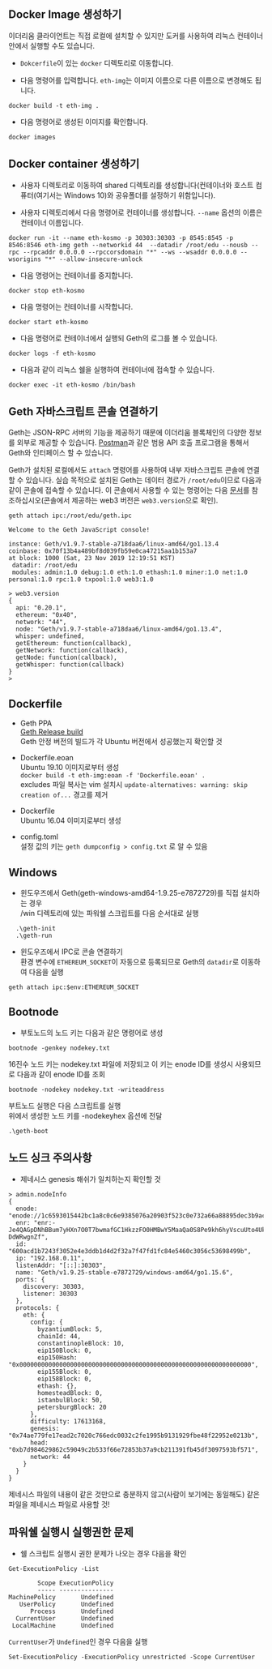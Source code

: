 
## Docker Image 생성하기

이더리움 클라이언트는 직접 로컬에 설치할 수 있지만 도커를 사용하여 리눅스 컨테이너 안에서 실행할 수도 있습니다.

* `Dokcerfile`이 있는 `docker` 디렉토리로 이동합니다.

* 다음 명령어를 입력합니다. `eth-img`는 이미지 이름으로 다른 이름으로 변경해도 됩니다.

```
docker build -t eth-img .
``` 

* 다음 명령어로 생성된 이미지를 확인합니다.

```
docker images
```


## Docker container 생성하기

* 사용자 디렉토리로 이동하여 shared 디렉토리를 생성합니다(컨테이너와 호스트 컴퓨터(여기서는 Windows 10)와 공유폴더를
  설정하기 위함입니다).

* 사용자 디렉토리에서 다음 명령어로 컨테이너를 생성합니다. `--name` 옵션의 이름은 컨테이너 이름입니다.

```
docker run -it --name eth-kosmo -p 30303:30303 -p 8545:8545 -p 8546:8546 eth-img geth --networkid 44  --datadir /root/edu --nousb --rpc --rpcaddr 0.0.0.0 --rpccorsdomain "*" --ws --wsaddr 0.0.0.0 --wsorigins "*" --allow-insecure-unlock
```

* 다음 명령어는 컨테이너를 중지합니다.

```
docker stop eth-kosmo
``` 

* 다음 명령어는 컨테이너를 시작합니다.

```
docker start eth-kosmo
``` 

* 다음 명령어로 컨테이너에서 실행되 Geth의 로그를 볼 수 있습니다.

```
docker logs -f eth-kosmo
``` 

* 다음과 같이 리눅스 쉘을 실행하여 컨테이너에 접속할 수 있습니다.

```
docker exec -it eth-kosmo /bin/bash
``` 

## Geth 자바스크립트 콘솔 연결하기

Geth는 JSON-RPC 서버의 기능을 제공하기 때문에 이더리움 블록체인의 다양한 정보를 외부로 제공할 수 있습니다. [Postman](https://www.getpostman.com/)과 같은 범용 API 호출 프로그램을 통해서
Geth와 인터페이스 할 수 있습니다.

Geth가 설치된 로컬에서도 `attach` 명령어를 사용하여 내부 자바스크립트 콘솔에 연결할 수 있습니다. 실습 목적으로 설치된 Geth는 데이터 경로가 `/root/edu`이므로 다음과 같이 콘솔에
접속할 수 있습니다. 이 콘솔에서 사용할 수 있는 명령어는 다음 [문서](https://github.com/ethereum/wiki/wiki/JavaScript-API)를 참조하십시오(콘솔에서 제공하는 web3 버전은 `web3.version`으로 확인).

```
geth attach ipc:/root/edu/geth.ipc

Welcome to the Geth JavaScript console!

instance: Geth/v1.9.7-stable-a718daa6/linux-amd64/go1.13.4
coinbase: 0x70f13b4a489bf8d039fb59e0ca47215aa1b153a7
at block: 1000 (Sat, 23 Nov 2019 12:19:51 KST)
 datadir: /root/edu
 modules: admin:1.0 debug:1.0 eth:1.0 ethash:1.0 miner:1.0 net:1.0 personal:1.0 rpc:1.0 txpool:1.0 web3:1.0

> web3.version
{
  api: "0.20.1",
  ethereum: "0x40",
  network: "44",
  node: "Geth/v1.9.7-stable-a718daa6/linux-amd64/go1.13.4",
  whisper: undefined,
  getEthereum: function(callback),
  getNetwork: function(callback),
  getNode: function(callback),
  getWhisper: function(callback)
}
>
``` 

## Dockerfile

- Geth PPA  
[Geth Release build](https://launchpad.net/~ethereum/+archive/ubuntu/ethereum/+packages)  
Geth 안정 버전의 빌드가 각 Ubuntu 버전에서 성공했는지 확인할 것

- Dockerfile.eoan  
Ubuntu 19.10 이미지로부터 생성  
`docker build -t eth-img:eoan -f 'Dockerfile.eoan' .`  
excludes 파일 복사는 vim 설치시 `update-alternatives: warning: skip creation of...` 경고를 제거

- Dockerfile  
Ubuntu 16.04 이미지로부터 생성

- config.toml  
설정 값의 키는 `geth dumpconfig > config.txt` 로 알 수 있음
 

## Windows

- 윈도우즈에서 Geth(geth-windows-amd64-1.9.25-e7872729)를 직접 설치하는 경우  
/win 디렉토리에 있는 파워쉘 스크립트를 다음 순서대로 실행
```
  .\geth-init  
  .\geth-run
```  
- 윈도우즈에서 IPC로 콘솔 연결하기  
환경 변수에 `ETHEREUM_SOCKET`이 자동으로 등록되므로 Geth의 `datadir`로 이동하여 다음을 실행
```
geth attach ipc:$env:ETHEREUM_SOCKET
```

## Bootnode

- 부토노드의 노드 키는 다음과 같은 명령어로 생성
```
bootnode -genkey nodekey.txt
```
16진수 노드 키는 nodekey.txt 파일에 저장되고 이 키는 enode ID를 생성시 사용되므로 다음과 같이 enode ID를 조회
```
bootnode -nodekey nodekey.txt -writeaddress 
```
부트노드 실행은 다음 스크립트를 실행<br>
위에서 생성한 노드 키를 -nodekeyhex 옵션에 전달

```
.\geth-boot
```

## 노드 싱크 주의사항

- 제네시스 genesis 해쉬가 일치하는지 확인할 것
```
> admin.nodeInfo
{
  enode: "enode://1c6593015442bc1a8c0c6e9385076a20903f523c0e732a66a88895dec3b9ac25699c27da17eed41200bfdf5bb56d7003cbdf37ddd87f4ed59615e995870749ae@192.168.0.11:30303",
  enr: "enr:-Je4QAGpDNhBBum7yHXn7O0T7bwmafGC1HkzzFO0HMBwY5MaaQa0S8Pe9kh6hyVscuUto4UkMVdeRecHTBM6tOOkn5QEg2V0aMfGhGnFPSMygmlkgnY0gmlwhMCoAAuJc2VjcDI1NmsxoQIcZZMBVEK8GowMbpOFB2ogkD9SPA5zKmaoiJXew7msJYN0Y3CCdl-DdWRwgnZf",
  id: "600acd1b7243f3052e4e3ddb1d4d2f32a7f47fd1fc84e5460c3056c53698499b",
  ip: "192.168.0.11",
  listenAddr: "[::]:30303",
  name: "Geth/v1.9.25-stable-e7872729/windows-amd64/go1.15.6",
  ports: {
    discovery: 30303,
    listener: 30303
  },
  protocols: {
    eth: {
      config: {
        byzantiumBlock: 5,
        chainId: 44,
        constantinopleBlock: 10,
        eip150Block: 0,
        eip150Hash: "0x0000000000000000000000000000000000000000000000000000000000000000",
        eip155Block: 0,
        eip158Block: 0,
        ethash: {},
        homesteadBlock: 0,
        istanbulBlock: 50,
        petersburgBlock: 20
      },
      difficulty: 17613168,
      genesis: "0x74ae779fe17ead2c7020c766edc0032c2fe1995b9131929fbe48f22952e0213b",
      head: "0xb7d984629862c59049c2b533f66e72853b37a9cb211391fb45df3097593bf571",
      network: 44
    }
  }
}

```
제네시스 파일의 내용이 같은 것만으로 충분하지 않고(사람이 보기에는 동일해도) 같은 파일을 제네시스 파일로 사용할 것!

## 파워쉘 실행시 실행권한 문제

- 쉘 스크립트 실행시 권한 문제가 나오는 경우 다음을 확인 

```
Get-ExecutionPolicy -List

        Scope ExecutionPolicy
        ----- ---------------
MachinePolicy       Undefined
   UserPolicy       Undefined
      Process       Undefined
  CurrentUser       Undefined
 LocalMachine       Undefined
```
`CurrentUser`가 `Undefined`인 경우 다음을 실행

```
Set-ExecutionPolicy -ExecutionPolicy unrestricted -Scope CurrentUser
```
